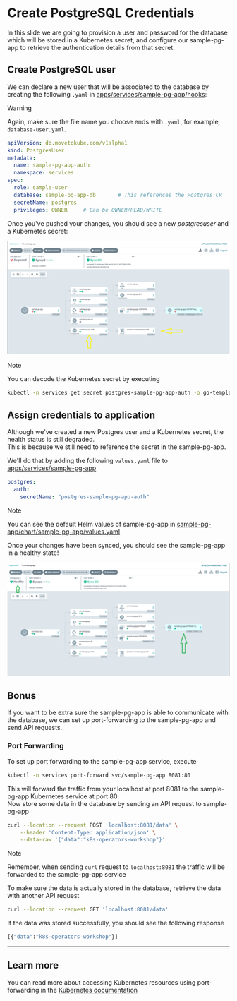 # Create PostgreSQL Credentials

In this slide we are going to provision a user and password for the database which will be stored in a Kubernetes secret, and configure our sample-pg-app to retrieve the authentication details from that secret.

## Create PostgreSQL user

We can declare a new user that will be associated to the database by creating the following `.yaml` in [apps/services/sample-pg-app/hooks](apps/services/sample-pg-app/hooks):  
> [!WARNING]  
> Again, make sure the file name you choose ends with `.yaml`, for example, `database-user.yaml`.

```yaml
apiVersion: db.movetokube.com/v1alpha1
kind: PostgresUser
metadata:
  name: sample-pg-app-auth
  namespace: services
spec:
  role: sample-user
  database: sample-pg-app-db       # This references the Postgres CR
  secretName: postgres
  privileges: OWNER     # Can be OWNER/READ/WRITE
```

Once you've pushed your changes, you should see a new _postgresuser_ and a Kubernetes secret:

![postgres-user](./images/postgres-user.png "postgres-user")

> [!NOTE]  
> You can decode the Kubernetes secret by executing

```sh
kubectl -n services get secret postgres-sample-pg-app-auth -o go-template='{{range $k,$v := .data}}{{printf "%s: " $k}}{{$v | base64decode}}{{"\n"}}{{end}}'
```  

## Assign credentials to application

Although we've created a new Postgres user and a Kubernetes secret, the health status is still degraded.  
This is because we still need to reference the secret in the sample-pg-app.  

We'll do that by adding the following `values.yaml` file to [apps/services/sample-pg-app](apps/services/sample-pg-app)

```yaml
postgres:
  auth:
    secretName: "postgres-sample-pg-app-auth"
```

> [!NOTE]  
> You can see the default Helm values of sample-pg-app in [sample-pg-app/chart/sample-pg-app/values.yaml](sample-pg-app/chart/sample-pg-app/values.yaml)

Once your changes have been synced, you should see the sample-pg-app in a healthy state!

![healthy-sample-pg-app](./images/healthy-sample-pg-app.png "healthy-sample-pg-app")

## Bonus

If you want to be extra sure the sample-pg-app is able to communicate with the database, we can set up port-forwarding to the sample-pg-app and send API requests.  

### Port Forwarding

To set up port forwarding to the sample-pg-app service, execute

```sh
kubectl -n services port-forward svc/sample-pg-app 8081:80
```

This will forward the traffic from your localhost at port 8081 to the sample-pg-app Kubernetes service at port 80.  
Now store some data in the database by sending an API request to sample-pg-app

```sh
curl --location --request POST 'localhost:8081/data' \
    --header 'Content-Type: application/json' \
    --data-raw '{"data":"k8s-operators-workshop"}'
```

> [!NOTE]  
> Remember, when sending `curl` request to `localhost:8081` the traffic will be forwarded to the sample-pg-app service

To make sure the data is actually stored in the database, retrieve the data with another API request

```sh
curl --location --request GET 'localhost:8081/data'
```

If the data was stored successfully, you should see the following response

```sh
[{"data":"k8s-operators-workshop"}]
```

---

## Learn more

You can read more about accessing Kubernetes resources using port-forwarding in the [Kubernetes documentation](https://kubernetes.io/docs/tasks/access-application-cluster/port-forward-access-application-cluster/)